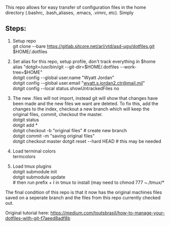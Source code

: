 This repo allows for easy transfer of configuration files in the home directory (.bashrc, .bash_aliases, .emacs, .vimrc, etc). Simply 

## Steps:

1. Setup repo  
	git clone --bare https://gitlab.sitcore.net/arl/vtd/asd-ugv/dotfiles.git $HOME/.dotfiles
  
2. Set alias for this repo, setup profile, don't track everything in $home  
	alias "dotgit=/usr/bin/git --git-dir=$HOME/.dotfiles --work-tree=$HOME"  
	dotgit config --global user.name "Wyatt Jordan"  
	dotgit config --global user.email "wyatt.s.jordan2.ctr@mail.mil"  
   	dotgit config --local status.showUntrackedFiles no  
  
3. The new .files will not import, instead git will show that changes have been made and the new files we want are deleted. To fix this, add the changes to the index, checkout a new branch which will keep the original files, commit, checkout the master.  
	dotgit status  
	dotgit add *  
	dotgit checkout -b "original files" # create new branch  
	dotgit commit -m "saving original files"  
	dotgit checkout master
	dotgit reset --hard HEAD # this may be needed
  
4. Load terminal colors  
       termcolors

5. Load tmux plugins  
       dotgit submodule init  
       dotgit submodule update  
       # then run prefix + I in tmux to install (may need to chmod 777 ~./tmux/*  
  
The final condition of this repo is that it now has the original machines files saved on a seperate branch and the files from this repo currently checked out.  


Original tutorial here: https://medium.com/toutsbrasil/how-to-manage-your-dotfiles-with-git-f7aeed8adf8b



